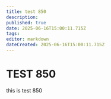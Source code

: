 ```yaml
---
title: test 850
description: 
published: true
date: 2025-06-16T15:00:11.715Z
tags: 
editor: markdown
dateCreated: 2025-06-16T15:00:11.715Z
---
```


# TEST 850
this is test 850
